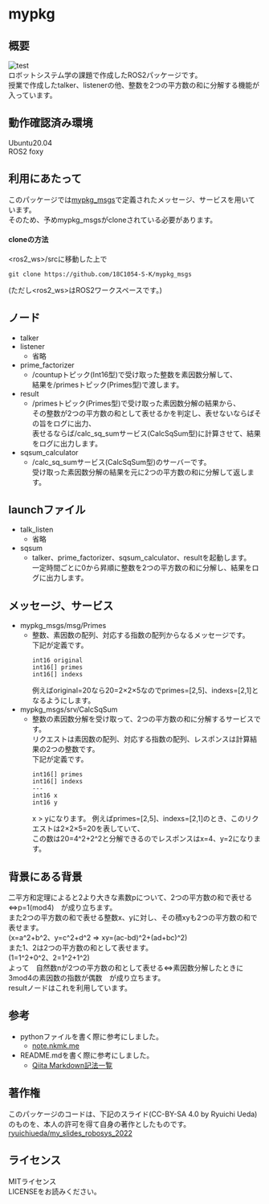 # mypkg
## 概要
![test](https://github.com/18C1054-S-K/mypkg/actions/workflows/test.yml/badge.svg)<br>
ロボットシステム学の課題で作成したROS2パッケージです。<br>
授業で作成したtalker、listenerの他、整数を2つの平方数の和に分解する機能が入っています。


## 動作確認済み環境
Ubuntu20.04<br>
ROS2 foxy


## 利用にあたって
このパッケージでは[mypkg_msgs](https://github.com/18C1054-S-K/mypkg_msgs)で定義されたメッセージ、サービスを用いています。<br>
そのため、予めmypkg_msgsがcloneされている必要があります。
#### cloneの方法
<ros2_ws>/srcに移動した上で
```
git clone https://github.com/18C1054-S-K/mypkg_msgs
```
(ただし<ros2_ws>はROS2ワークスペースです。)


## ノード
- talker
- listener
  - 省略
- prime_factorizer
  - /countupトピック(Int16型)で受け取った整数を素因数分解して、<br>
    結果を/primesトピック(Primes型)で渡します。
- result
  - /primesトピック(Primes型)で受け取った素因数分解の結果から、<br>
    その整数が2つの平方数の和として表せるかを判定し、表せないならばその旨をログに出力、<br>
    表せるならば/calc_sq_sumサービス(CalcSqSum型)に計算させて、結果をログに出力します。
- sqsum_calculator
  - /calc_sq_sumサービス(CalcSqSum型)のサーバーです。<br>
    受け取った素因数分解の結果を元に2つの平方数の和に分解して返します。


## launchファイル
- talk_listen
  - 省略
- sqsum
  - talker、prime_factorizer、sqsum_calculator、resultを起動します。<br>
    一定時間ごとに0から昇順に整数を2つの平方数の和に分解し、結果をログに出力します。


## メッセージ、サービス
- mypkg_msgs/msg/Primes
  - 整数、素因数の配列、対応する指数の配列からなるメッセージです。<br>
    下記が定義です。
    ```
    int16 original
    int16[] primes
    int16[] indexs
    ```
    例えばoriginal=20なら20=2×2×5なのでprimes=[2,5]、indexs=[2,1]となるようにします。
- mypkg_msgs/srv/CalcSqSum
  - 整数の素因数分解を受け取って、2つの平方数の和に分解するサービスです。<br>
    リクエストは素因数の配列、対応する指数の配列、レスポンスは計算結果の2つの整数です。<br>
    下記が定義です。
    ```
    int16[] primes
    int16[] indexs
    ---
    int16 x
    int16 y
    ```
    x > yになります。
    例えばprimes=[2,5]、indexs=[2,1]のとき、このリクエストは2×2×5=20を表していて、<br>
    この数は20=4^2+2^2と分解できるのでレスポンスはx=4、y=2になります。


## 背景にある背景
二平方和定理によると2より大きな素数pについて、2つの平方数の和で表せる⇔p=1(mod4)　が成り立ちます。<br>
また2つの平方数の和で表せる整数x、yに対し、その積xyも2つの平方数の和で表せます。<br>
(x=a^2+b^2、y=c^2+d^2 ⇒ xy=(ac-bd)^2+(ad+bc)^2)<br>
また1、2は2つの平方数の和として表せます。<br>
(1=1^2+0^2、2=1^2+1^2)<br>
よって　自然数nが2つの平方数の和として表せる⇔素因数分解したときに3mod4の素因数の指数が偶数　が成り立ちます。<br>
resultノードはこれを利用しています。


## 参考
- pythonファイルを書く際に参考にしました。
  - [note.nkmk.me](https://note.nkmk.me/python/)
- README.mdを書く際に参考にしました。
  - [Qiita Markdown記法一覧](https://qiita.com/oreo/items/82183bfbaac69971917f)


## 著作権
このパッケージのコードは、下記のスライド(CC-BY-SA 4.0 by Ryuichi Ueda)のものを、本人の許可を得て自身の著作としたものです。<br>
[ryuichiueda/my_slides_robosys_2022](https://github.com/ryuichiueda/my_slides_robosys_2022)


## ライセンス
MITライセンス<br>
LICENSEをお読みください。
